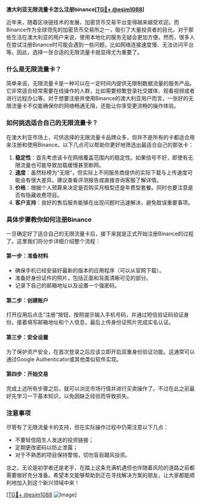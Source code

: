 **澳大利亚无限流量卡怎么注册binance[[TG💪+ @esim1088](https://t.me/s/esim1088)]**

近年来，随着区块链技术的发展，加密货币交易平台变得越来越受欢迎。而Binance作为全球领先的加密货币交易所之一，吸引了大量投资者的目光。对于那些生活在澳大利亚的用户来说，使用本地化的服务无疑会更加方便。然而，很多人在尝试注册Binance时可能会遇到一些问题，比如网络连接速度慢、无法访问平台等。因此，选择一张合适的无限流量卡就显得尤为重要了。

### 什么是无限流量卡？

简单来说，无限流量卡是一种可以在一定时间内提供无限制数据流量的服务产品。它非常适合经常需要在线操作的人群，比如需要频繁登录社交媒体、观看视频或者进行远程办公等。对于想要注册并使用Binance的澳大利亚用户而言，一张好的无限流量卡不仅能确保你的网络畅通无阻，还能让你享受更流畅的操作体验。

### 如何挑选适合自己的无限流量卡？

在澳大利亚市场上，可供选择的无限流量卡品牌众多，但并不是所有的卡都适合用来注册和使用Binance。以下几点可以帮助你更好地筛选出最适合自己的那张卡：

1. **稳定性**：首先考虑该卡在网络覆盖范围内的稳定性。如果信号不好，即使有无限流量也可能导致加载缓慢甚至断网。
2. **速度**：虽然标榜为“无限”，但实际上不同服务商提供的实际下载与上传速度可能会有很大差异。建议查看评测报告或直接咨询客服了解详情。
3. **价格**：根据个人预算来决定是否购买月租型还是年费型套餐。同时也要注意是否有隐藏收费项目。
4. **客户支持**：良好的售后服务能够在出现问题时迅速解决，避免耽误重要事项。

### 具体步骤教你如何注册Binance

一旦确定好了适合自己的无限流量卡后，接下来就是正式开始注册Binance的过程了。这里我们将分步详细介绍整个流程：

#### 第一步：准备材料
- 确保手机已经安装好最新的版本的应用程序（可以从官网下载）。
- 准备好身份证件的照片，包括正面和背面清晰可见的部分。
- 记录下自己的邮箱地址以及设置一个强密码。

#### 第二步：创建账户
打开应用后点击“注册”按钮，按照提示输入手机号码，并通过短信验证码验证身份。接着填写邮箱地址和个人信息，最后上传身份证照片完成实名认证。

#### 第三步：安全设置
为了保护资产安全，在首次登录之后应该立即开启双重身份验证功能。这通常可以通过Google Authenticator或其他类似软件实现。

#### 第四步：开始交易
完成上述所有步骤之后，就可以浏览市场行情并进行买卖操作了。不过在此之前最好先学习一下基本知识，以免因缺乏经验而导致损失。

### 注意事项
尽管有了无限流量卡的支持，但在实际操作过程中仍需注意以下几点：
- 不要轻信陌生人发送的投资链接；
- 定期更改密码以防止泄露；
- 对于不熟悉的项目保持警惕，切勿盲目跟风投资。

总之，无论是初学者还是老手，在踏上这条充满机遇但也伴随着风险的道路之前都需要做好充分准备。希望本文能够帮助到正在寻找解决方案的朋友，让大家都能顺利地加入到这个新兴领域中来！

[[TG💪+ @esim1088](https://t.me/s/esim1088) ![Image](https://i.postimg.cc/4NQfJmqS/Snipaste-2025-05-13-00-14-12.png)]